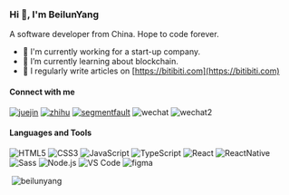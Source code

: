 ### Hi 👋, I'm BeilunYang

A software developer from China. Hope to code forever.

- 🔭 I'm currently working for a start-up company.
- 🌱 I’m currently learning about blockchain.
- 📝 I regularly write articles on [https://bitibiti.com](https://bitibiti.com)

#### Connect with me

[![juejin](https://img.shields.io/badge/掘金-悖论-1e80ff?style=flat-square)](https://juejin.cn/user/2453765680798551)
[![zhihu](https://img.shields.io/badge/知乎-beilunyang-056de8?style=flat-square)](https://www.zhihu.com/people/beilunyang)
[![segmentfault](https://img.shields.io/badge/思否-悖论-008050?style=flat-square)](https://segmentfault.com/u/beilunyang)
![wechat](https://img.shields.io/badge/微信号-hansenones-brightgreen?style=flat-square)
![wechat2](https://img.shields.io/badge/微信公众号-悖论的技术小屋-brightgreen?style=flat-square)

#### Languages and Tools

![HTML5](https://img.shields.io/badge/-HTML5-%23E34C26?style=flat&logo=html5&logoColor=ffffff)
![CSS3](https://img.shields.io/badge/-CSS3-%23197CBE?style=flat&logo=css3)
![JavaScript](https://img.shields.io/badge/-JavaScript-%23F7DF1C?style=flat&logo=javascript&logoColor=000000&labelColor=%23ECD83E&color=%23ECD83E)
![TypeScript](https://img.shields.io/badge/-TypeScript-%233178C6?style=flat&logo=typescript&logoColor=ffffff)
![React](https://img.shields.io/badge/-React-%2320232A?logoColor=61DAFB&style=flat&logo=react)
![ReactNative](https://img.shields.io/badge/-ReactNative-%2320232A?logoColor=61DAFB&style=flat&logo=react)
![Sass](https://img.shields.io/badge/-Sass-%23CB6498?style=flat&logo=sass&logoColor=ffffff)
![Node.js](https://img.shields.io/badge/-Node.js-%23579050?style=flat&logo=node.js&logoColor=ffffff)
![VS Code](https://img.shields.io/badge/-VSCode-%230066B8?style=flat&logo=visual-studio-code)
![figma](https://img.shields.io/badge/-Figma-%23F24E1E?style=flat&logo=figma&logoColor=ffffff)


<p>&nbsp;<img align="center" src="https://github-readme-stats.vercel.app/api?username=beilunyang&show_icons=true&locale=en" alt="beilunyang" /></p>
